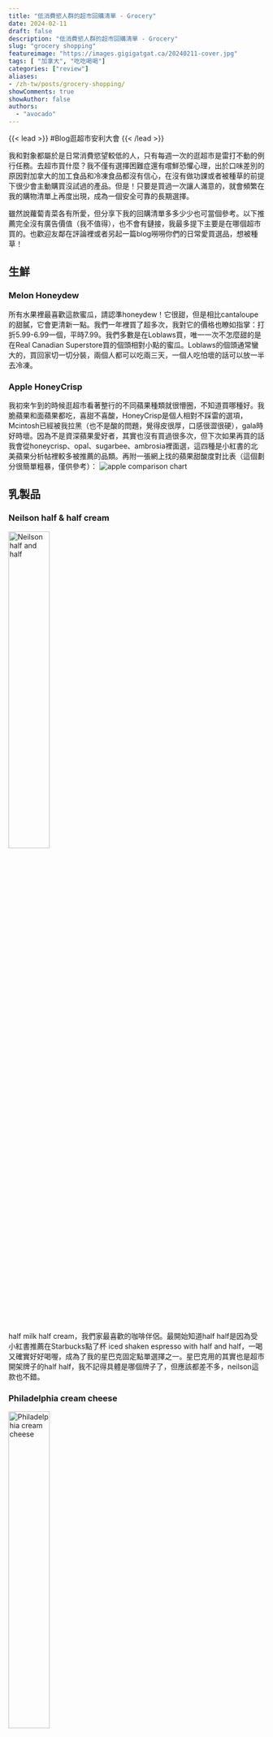 ```yaml
---
title: "低消費慾人群的超市回購清單 - Grocery"
date: 2024-02-11
draft: false
description: "低消費慾人群的超市回購清單 - Grocery"
slug: "grocery shopping"
featureimage: "https://images.gigigatgat.ca/20240211-cover.jpg"
tags: [ "加拿大", "吃吃喝喝"]
categories: ["review"]
aliases:
- /zh-tw/posts/grocery-shopping/
showComments: true
showAuthor: false
authors:
  - "avocado"
---
```

{{< lead >}}
#Blog逛超市安利大會
{{< /lead >}}

我和對象都屬於是日常消費慾望較低的人，只有每週一次的逛超市是雷打不動的例行任務。去超市買什麼？我不僅有選擇困難症還有嚐鮮恐懼心理，出於口味差別的原因對加拿大的加工食品和冷凍食品都沒有信心，在沒有做功課或者被種草的前提下很少會主動購買沒試過的產品。但是！只要是買過一次讓人滿意的，就會頻繁在我的購物清單上再度出現，成為一個安全可靠的長期選擇。

雖然說蘿蔔青菜各有所愛，但分享下我的回購清單多多少少也可當個參考。以下推薦完全沒有廣告價值（我不值得），也不會有鏈接，我最多提下主要是在哪個超市買的。也歡迎友鄰在評論裡或者另起一篇blog嘮嘮你們的日常愛買選品，想被種草！
## 生鮮
### Melon Honeydew
所有水果裡最喜歡這款蜜瓜，請認準honeydew！它很甜，但是相比cantaloupe的甜膩，它會更清新一點。我們一年裡買了超多次，我對它的價格也瞭如指掌：打折5.99-6.99一個，平時7.99。我們多數是在Loblaws買，唯一一次不怎麼甜的是在Real Canadian Superstore買的個頭相對小點的蜜瓜。Loblaws的個頭通常蠻大的，買回家切一切分裝，兩個人都可以吃兩三天，一個人吃怕壞的話可以放一半去冷凍。
### Apple HoneyCrisp
我初來乍到的時候逛超市看著整行的不同蘋果種類就很懵圈，不知道買哪種好。我脆蘋果和面蘋果都吃，喜甜不喜酸，HoneyCrisp是個人相對不踩雷的選項，Mcintosh已經被我拉黑（也不是酸的問題，覺得皮很厚，口感很澀很硬），gala時好時壞。因為不是資深蘋果愛好者，其實也沒有買過很多次，但下次如果再買的話我會從honeycrisp、opal、sugarbee、ambrosia裡面選，這四種是小紅書的北美蘋果分析帖裡較多被推薦的品類。再附一張網上找的蘋果甜酸度對比表（這個劃分很簡單粗暴，僅供參考）：
![apple comparison chart](https://images.gigigatgat.ca/20240211-apple.jpg)
## 乳製品
### Neilson half & half cream
<img src="https://images.gigigatgat.ca/20240211-half-half.jpg" alt="Neilson half and half" style="width: 40%;">

half milk half cream，我們家最喜歡的咖啡伴侶。最開始知道half half是因為受小紅書推薦在Starbucks點了杯 iced shaken espresso with half and half，一喝又確實好好喝喔，成為了我的星巴克固定點單選擇之一。星巴克用的其實也是超市開架牌子的half half，我不記得具體是哪個牌子了，但應該都差不多，neilson這款也不錯。
### Philadelphia cream cheese
<img src="https://images.gigigatgat.ca/20240211-cream-cheese.jpg" alt="Philadelphia cream cheese" style="width: 40%;">

吃過原味（light）、herb&garlic和mixed berry的cream cheese，都好吃，抹烤麵包或者bagel一絕。方便快手的早餐搭配選擇。
### 黑白/三花淡奶
<img src="https://images.gigigatgat.ca/20240211-evaporated-milk.jpg" alt="evaporated milk" style="width: 40%;">

家裡常備淡奶是為了隨時可以做[譚仔]({{< relref "02 tamjai-samgor-rice-noodle" >}})，作為湯底調料黑白和三花都買過，吃不出分別，黑白只是多一點港式奶茶情懷，煮奶茶會更合適。西人超市的話三花比較容易買到，看了眼網站walmart最近打折才1.27一罐，與此同時大統華賣3.29(｡ŏ_ŏ)。

買淡奶最大的煩惱是開罐後的保存問題，如果不及時處理容易變質甚至發霉。我們家試過開罐後全部倒進密封袋放冷藏儘快消耗，但最近我想出來的一個天才對策是倒冰格冷凍成小塊，可保存時間更久而且也容易計量取用～
### Silk豆奶
<img src="https://images.gigigatgat.ca/20240211-silk-soymilk.jpg" alt="silk soymilk" style="width: 40%;">

我最喜歡的豆奶牌子（說得好像我有橫向比較過很多其它牌子似的），每次都是兩盒1.89L的直接抱回家。買的時候要注意看它頭頂的標籤，有unsweetened、original和vanilla的區別。我之前不怎麼留意，很少買到original的，unsweetened的是真的一點兒不甜味道比較淡，vanilla其實不會太甜反而我很喜歡。
## 零食
我不太愛吃零食，這個大類下的items主要是平時逛著逛著突然就被Sloth又又又又丟進了購物車的東西——但買回家之後我也會搶著吃就是了(๑´ڡ\`๑)
### PC Jalapeño薯片
<img src="https://images.gigigatgat.ca/20240211-jalapeno-chips.jpg" alt="jalapeno chips" style="width: 40%;">

Jalapeño是最受歡迎的一種墨西哥辣椒，在國內時沒有聽說過，但是在加拿大還蠻常見的，應用範圍也很廣——tims就有Jalapeño bagel和Jalapeño pastries（我在[tims菜單點評]({{< relref "10 tim-hortons-menu#pastries" >}}) 裡就提過我很喜歡它的Jalapeño pastries）。PC這款薯片也很好吃，辣辣的很上癮。PC是loblaws的牌子，所以只能在loblaws旗下超市買到，但這個口味的薯片其實各個牌子都有，只是因為我們第一次吃是PC的就忠實於它了。
### Ricola喉糖
<img src="https://images.gigigatgat.ca/20240211-ricola.jpg" alt="ricola" style="width: 40%;">

把喉糖歸類在零食裡好像很不尊重喉糖，但這就是喉糖在我心裡的定位(〃∀〃)。我們最常買的是original herb口味（根本就沒有試過其他口味），一股淡淡的藥草味很迷人，會讓我莫名想起廣東涼茶。Sloth說他小時候在廣東已經很喜歡吃這個糖，但他不認同像涼茶味LOL
### Kinder Bueno繽紛樂
<img src="https://images.gigigatgat.ca/20240211-Kinder-Bueno.jpg" alt="kinder bueno" style="width: 40%;">

也是Sloth的摯愛。很奇怪，他不吃其它任何巧克力，但是唯愛這款繽紛樂。想抄一下健達官網對這款產品的介紹：「健達繽紛樂，牛奶巧克力加上威化外層, 含綿滑牛奶及榛果內餡。獨特口感，多重享受。」確實挺好吃的，我覺得是肚子餓時很適合飽腹救急的一個選擇（好實用主義的一個出發點），上晚課時摸兩顆出來吃吃很方便。
## 飲料
### Canada Dry
<img src="https://images.gigigatgat.ca/20240211-canada_dry.jpg" alt="canada dry" style="width: 40%;">

我對poutine是加拿大國菜感到嗤之以鼻，但canada dry一定是當之無愧的加拿大國寶級汽水！它主打的是ginger ale薑汁汽水，我只買過原味的，並且因為原味的已經很經典很好喝暫時沒考慮過試其它味道。我覺得不喜歡生薑味和不喜歡ginger ale是兩碼事，反正後者也沒多少生薑含量，它更像是一種味道層次更豐富的雪碧= =。來了加拿大我第一推薦這款汽水！
### NESCAFÉ GOLD Espresso速溶咖啡
<img src="https://images.gigigatgat.ca/20240211-gold-Espresso.jpg" alt="NESCAFÉ GOLD Espresso" style="width: 40%;">

還沒有擁有自己的咖啡機，所以在家都是喝速溶湊和湊和。我不想在貨架上盲買，雀巢NESCAFÉ GOLD系列是我做了些功課後看到風評最好的速溶咖啡了，買完也沒有失望，沖出來油脂很豐富很香很好喝，就一直接著買下去了。Loblaws一般商品標價其實都偏高，但很神奇的這款咖啡定價還低過平民超市walmart，200g12刀，抵買！
### T&T茉莉綠茶
<img src="https://images.gigigatgat.ca/20240211-jasimine-greentea.jpg" alt="jasimine greentea" style="width: 40%;">

大統華牌子的茉莉綠茶，但是在loblaws買也比在大統華買便宜，2.49刀和3.95刀的差價。茉莉綠茶應該很難不好喝吧！西人超市賣的大多是需要沖泡的茶包，我們圖方便且想喝冷茶的時候就會直接倒這個，甜度也合適。Loblaws沒見過無糖款，但大統華官網的無糖款評價也不錯。
## 雪糕
### 哈根達斯抹茶/咖啡
<img src="https://images.gigigatgat.ca/20240211-haagen-dazs.jpg" alt="haagen dazs" style="width: 40%;">

如果說有什麼在加拿大買是比國內買划算很多的，那一定是哈根達斯了。兩大罐450ml的常見打包價10刀，換算起來幾乎是國內單價的七分之一，我們基本上每隔兩週就買兩罐⋯⋯每餐飯後都舀幾勺吃吃好幸福。因為不嗜甜，所有口味裡我們只喜歡抹茶和咖啡，甜中帶苦的味道是最迷人的不接受反駁。
### 樂天Mochi香草味
<img src="https://images.gigigatgat.ca/20240211-mochi.jpg" alt="lotte mochi" style="width: 40%;">

在Walmart淘到的樂天香草味的雪糕糯米糍，一口一個超好吃！能進這個貨我覺得Walmart採購真的很有眼光，美中不足的是太受歡迎時常缺貨。在我們家附近的Walmart它通常被擺在冰櫃的最高一層，我們每次都要跳起來去夠最裡面剩下的一盒或者兩盒⋯⋯這款糯米糍隔壁還會擺另外一個牌子buono的混合口味糯米糍，餘量總是很多aka沒人買。我試過一次，很後悔，只能說沒人買是有原因的。
### Melona蜜瓜味
<img src="https://images.gigigatgat.ca/20240211-melona.jpg" alt="melona ice cream" style="width: 40%;">

是Sloth介紹給我的他在香港時就很喜歡吃的雪條，是一個韓國牌子，發現加拿大也有還怪驚喜的。我們吃過蜜瓜味和椰子味，最常買的還是蜜瓜，很清爽，不齁甜。蜜瓜味的雪糕好像還挺少見的，感謝melona開發這個口味的產品並且打下加拿大市場(｀･ω･´)ゞ

<hr>

這個回購清單寫下來確實也——不怎麼長，而且和加拿大本土的關聯性也不是特別強= = 看得出來我們買得很保守挑的還大多是國際牌子。但是買得開心吃著好吃就好啦！日子過著過著超市逛著逛著也總會開拓新的嘗試的。

我們平時常去的超市主要是Loblaws、Walmart和Food Basics。因為最近~~有了腿~~ 買了車，下個月開始應該會更多去Costco購物，隔個一年半載可能會再更新下這個Grocery回購系列，歡迎和我推薦Costco什麼值得買！